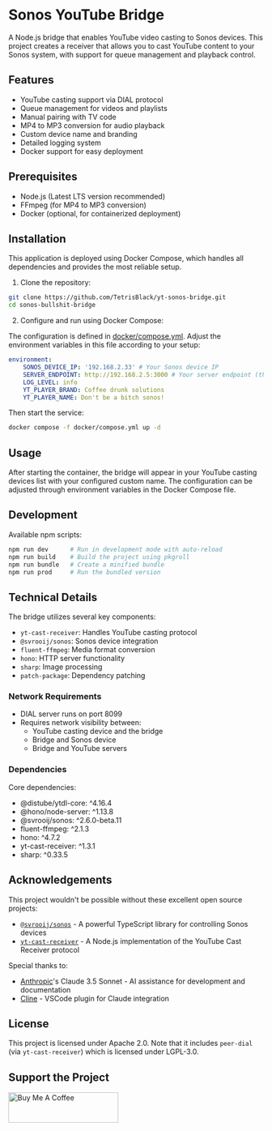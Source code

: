# Sonos YouTube Bridge

A Node.js bridge that enables YouTube video casting to Sonos devices. This project creates a receiver that allows you to cast YouTube content to your Sonos system, with support for queue management and playback control.

## Features

-   YouTube casting support via DIAL protocol
-   Queue management for videos and playlists
-   Manual pairing with TV code
-   MP4 to MP3 conversion for audio playback
-   Custom device name and branding
-   Detailed logging system
-   Docker support for easy deployment

## Prerequisites

-   Node.js (Latest LTS version recommended)
-   FFmpeg (for MP4 to MP3 conversion)
-   Docker (optional, for containerized deployment)

## Installation

This application is deployed using Docker Compose, which handles all dependencies and provides the most reliable setup.

1. Clone the repository:

```bash
git clone https://github.com/TetrisBlack/yt-sonos-bridge.git
cd sonos-bullshit-bridge
```

2. Configure and run using Docker Compose:

The configuration is defined in [docker/compose.yml](docker/compose.yml). Adjust the environment variables in this file according to your setup:

```yaml
environment:
    SONOS_DEVICE_IP: '192.168.2.33' # Your Sonos device IP
    SERVER_ENDPOINT: http://192.168.2.5:3000 # Your server endpoint (the ip of the server where this sofware is running)
    LOG_LEVEL: info
    YT_PLAYER_BRAND: Coffee drunk solutions
    YT_PLAYER_NAME: Don't be a bitch sonos!
```

Then start the service:

```bash
docker compose -f docker/compose.yml up -d
```

## Usage

After starting the container, the bridge will appear in your YouTube casting devices list with your configured custom name. The configuration can be adjusted through environment variables in the Docker Compose file.

## Development

Available npm scripts:

```bash
npm run dev      # Run in development mode with auto-reload
npm run build    # Build the project using pkgroll
npm run bundle   # Create a minified bundle
npm run prod     # Run the bundled version
```

## Technical Details

The bridge utilizes several key components:

-   `yt-cast-receiver`: Handles YouTube casting protocol
-   `@svrooij/sonos`: Sonos device integration
-   `fluent-ffmpeg`: Media format conversion
-   `hono`: HTTP server functionality
-   `sharp`: Image processing
-   `patch-package`: Dependency patching

### Network Requirements

-   DIAL server runs on port 8099
-   Requires network visibility between:
    -   YouTube casting device and the bridge
    -   Bridge and Sonos device
    -   Bridge and YouTube servers

### Dependencies

Core dependencies:

-   @distube/ytdl-core: ^4.16.4
-   @hono/node-server: ^1.13.8
-   @svrooij/sonos: ^2.6.0-beta.11
-   fluent-ffmpeg: ^2.1.3
-   hono: ^4.7.2
-   yt-cast-receiver: ^1.3.1
-   sharp: ^0.33.5

## Acknowledgements

This project wouldn't be possible without these excellent open source projects:

-   [`@svrooij/sonos`](https://github.com/svrooij/node-sonos-ts) - A powerful TypeScript library for controlling Sonos devices
-   [`yt-cast-receiver`](https://github.com/patrickkfkan/yt-cast-receiver) - A Node.js implementation of the YouTube Cast Receiver protocol

Special thanks to:

-   [Anthropic](https://www.anthropic.com)'s Claude 3.5 Sonnet - AI assistance for development and documentation
-   [Cline](https://github.com/cline/cline) - VSCode plugin for Claude integration

## License

This project is licensed under Apache 2.0. Note that it includes `peer-dial` (via `yt-cast-receiver`) which is licensed under LGPL-3.0.

## Support the Project

<a href="https://www.buymeacoffee.com/tetrisblack" target="_blank"><img src="https://cdn.buymeacoffee.com/buttons/v2/default-yellow.png" alt="Buy Me A Coffee" style="height: 60px !important;width: 217px !important;" ></a>
